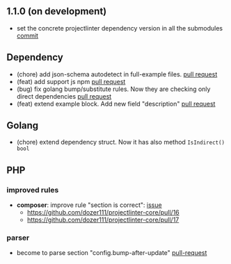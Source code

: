 ## 1.1.0 (on development)

- set the concrete projectlinter dependency version in all the submodules [commit](https://github.com/dozer111/projectlinter-core/commit/2264e64b3d47c86d36fda1308bbb4b3d7476ae3d)

## Dependency

- (chore) add json-schema autodetect in full-example files. [pull request](https://github.com/dozer111/projectlinter-core/pull/18)
- (feat) add support js npm [pull request](https://github.com/dozer111/projectlinter-core/pull/19)
- (bug) fix golang bump/substitute rules. Now they are checking only direct dependencies [pull request](https://github.com/dozer111/projectlinter-core/pull/20)
- (feat) extend example block. Add new field "description" [pull request](https://github.com/dozer111/projectlinter-core/pull/21)


## Golang

- (chore) extend dependency struct. Now it has also method `IsIndirect() bool`

## PHP

### improved rules

- **composer**: improve rule "section is correct": [issue](https://github.com/dozer111/projectlinter-core/issues/15)
  - https://github.com/dozer111/projectlinter-core/pull/16
  - https://github.com/dozer111/projectlinter-core/pull/17

### parser

- become to parse section "config.bump-after-update" [pull-request](https://github.com/dozer111/projectlinter-core/pull/22)
